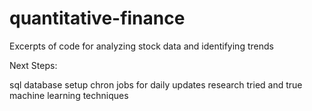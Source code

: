 # quantitative-finance
Excerpts of code for analyzing stock data and identifying trends


Next Steps:

sql database setup
chron jobs for daily updates
research tried and true machine learning techniques
